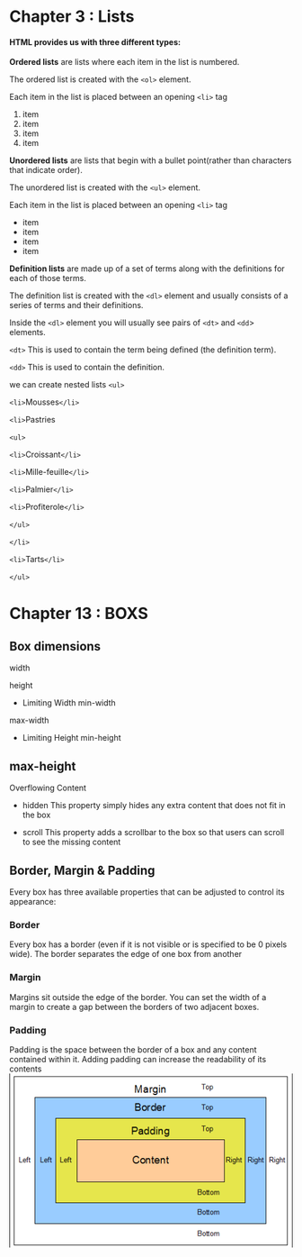 # Chapter 3 : Lists

 #### HTML provides us with three different types:
**Ordered lists** are lists where each item in the list is numbered.


The ordered list is created with the `<ol>` element.

Each item in the list is placed between an opening `<li>` tag
 1. item
 2. item
 3. item
 4. item 




**Unordered lists** are lists that begin with a bullet point(rather than characters that indicate order).

The unordered list is created with the `<ul>` element.

Each item in the list is placed between an opening `<li>` tag

* item
* item
* item
* item

**Definition lists** are made up of a set of terms along with the
definitions for each of those terms.


The definition list is created with
the `<dl>` element and usually
consists of a series of terms and
their definitions.

Inside the `<dl>` element you will
usually see pairs of `<dt>` and
`<dd`> elements.

`<dt>`
This is used to contain the term
being defined (the definition
term).

`<dd>`
This is used to contain the
definition.

we can create nested lists 
`<ul>`

`<li>`Mousses`</li>` 

`<li>`Pastries

`<ul>`

`<li>`Croissant`</li>`

`<li>`Mille-feuille`</li>`

`<li>`Palmier`</li>`

`<li>`Profiterole`</li>`

`</ul>`

`</li>`

`<li>`Tarts`</li>`

`</ul>`


# Chapter 13 : BOXS
## Box dimensions
width


height


- Limiting Width
min-width

max-width

- Limiting Height
min-height

max-height
-
Overflowing Content
- hidden
This property simply hides any extra content that does not fit in the box

- scroll
This property adds a scrollbar to the box so that users can scroll to see the missing content

## Border, Margin & Padding
Every box has three available properties that can be adjusted to control its appearance:

### Border
Every box has a border (even if it is not visible or is specified to be 0 pixels wide). The border separates the edge of one box from another

### Margin
Margins sit outside the edge of the border. You can set the width of a margin to create a gap between the borders of two adjacent boxes.

### Padding
Padding is the space between the border of a box and any content contained within it. Adding padding can increase the readability of its contents
![pic](main.png)